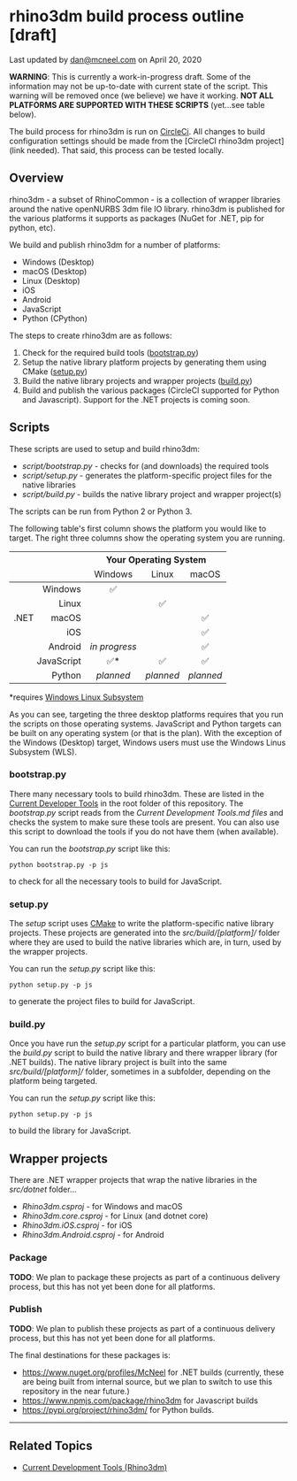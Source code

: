 # rhino3dm build process outline [draft]

Last updated by dan@mcneel.com on April 20, 2020

**WARNING**: This is currently a work-in-progress draft.  Some of the information may not be up-to-date with current state of the script.  This warning will be removed once (we believe) we have it working.  **NOT ALL PLATFORMS ARE SUPPORTED WITH THESE SCRIPTS** (yet...see table below).

The build process for rhino3dm is run on [CircleCi](https://circleci.com/).  All changes to build configuration settings should be made from the [CircleCI rhino3dm project](link needed).  That said, this process can be tested locally.

## Overview

rhino3dm - a subset of RhinoCommon - is a collection of wrapper libraries around the native openNURBS 3dm file IO library.  rhino3dm is published for the various platforms it supports as packages (NuGet for .NET, pip for python, etc).  

We build and publish rhino3dm for a number of platforms:

- Windows (Desktop)
- macOS (Desktop)
- Linux (Desktop)
- iOS
- Android
- JavaScript
- Python (CPython)

The steps to create rhino3dm are as follows:

1. Check for the required build tools ([bootstrap.py](#bootstrap))
2. Setup the native library platform projects by generating them using CMake ([setup.py](#setup.py))
3. Build the native library projects and wrapper projects ([build.py](#build.py))
5. Build and publish the various packages (CircleCI supported for Python and Javascript).  Support for the .NET projects is coming soon.

## Scripts

These scripts are used to setup and build rhino3dm:

- *script/bootstrap.py* - checks for (and downloads) the required tools
- *script/setup.py* - generates the platform-specific project files for the native libraries
- *script/build.py* - builds the native library project and wrapper project(s)

The scripts can be run from Python 2 or Python 3.

The following table's first column shows the platform you would like to target.  The right three columns show the operating system you are running.

<table>
  <thead>
    <tr>
    <th></th>
    <th></th>
    <th colspan="3">Your Operating System</th>
  </tr>
    <tr>
      <td colspan=2></td>
      <td align="center">Windows</td>
      <td align="center">Linux</td>
      <td align="center">macOS</td>
    </tr>
  </thead>
  <tbody>
    <tr>
      <td rowspan=5>.NET</td>
      <td align="right">Windows</td>
      <td align="center">✅</td>
      <td></td>
      <td></td>
    </tr>
    <tr>
      <td align="right">Linux</td>
      <td></td>
      <td align="center">✅</td>
      <td></td>
    </tr>
    <tr>
      <td align="right">macOS</td>
      <td></td>
      <td></td>
      <td align="center">✅</td>
    </tr>
    <tr>
      <td align="right">iOS</td>
      <td></td>
      <td></td>
      <td align="center">✅</td>
    </tr>
    <tr>
      <td align="right">Android</td>
      <td align="center"><em>in progress</em></td>
      <td></td>
      <td align="center">✅</td>
    </tr>
    <tr>
      <td align="right" colspan=2>JavaScript</td>
      <td align="center">✅*</td>
      <td align="center">✅</td>
      <td align="center">✅</td>
    </tr>
    <tr>
      <td align="right" colspan=2>Python</td>
      <td align="center"><em>planned</em></td>
      <td align="center"><em>planned</em></td>
      <td align="center"><em>planned</em></td>
    </tr>
  </tbody>
</table>

*requires [Windows Linux Subsystem](https://docs.microsoft.com/en-us/windows/wsl/install-win10)

As you can see, targeting the three desktop platforms requires that you run the scripts on those operating systems. JavaScript and Python targets can be built on any operating system (or that is the plan).  With the exception of the Windows (Desktop) target, Windows users must use the Windows Linus Subsystem (WLS).

### bootstrap.py

There many necessary tools to build rhino3dm.  These are listed in the [Current Developer Tools](../Current%20Developer%20Tools.md) in the root folder of this repository.  The _bootstrap.py_ script reads from the _Current Development Tools.md files_ and checks the system to make sure these tools are present.  You can also use this script to download the tools if you do not have them (when available).

You can run the _bootstrap.py_ script like this:

`python bootstrap.py -p js`

to check for all the necessary tools to build for JavaScript.

### setup.py

The _setup_ script uses [CMake](https://cmake.org/) to write the platform-specific native library projects.  These projects are generated into the _src/build/[platform]/_ folder where they are used to build the native libraries which are, in turn, used by the wrapper projects.

You can run the _setup.py_ script like this:

`python setup.py -p js`

to generate the project files to build for JavaScript.

### build.py

Once you have run the _setup.py_ script for a particular platform, you can use the _build.py_ script to build the native library and there wrapper library (for .NET builds).  The native library project is built into the same _src/build/[platform]/_ folder, sometimes in a subfolder, depending on the platform being targeted.

You can run the _setup.py_ script like this:

`python setup.py -p js`

to build the library for JavaScript.

## Wrapper projects

There are .NET wrapper projects that wrap the native libraries in the _src/dotnet_ folder...

- _Rhino3dm.csproj_ - for Windows and macOS
- _Rhino3dm.core.csproj_ - for Linux (and dotnet core)
- _Rhino3dm.iOS.csproj_ - for iOS
- _Rhino3dm.Android.csproj_ - for Android

### Package

**TODO**: We plan to package these projects as part of a continuous delivery process, but this has not yet been done for all platforms.

### Publish

**TODO**: We plan to publish these projects as part of a continuous delivery process, but this has not yet been done for all platforms.

The final destinations for these packages is: 

- https://www.nuget.org/profiles/McNeel for .NET builds (currently, these are being built from internal source, but we plan to switch to use this repository in the near future.)
- https://www.npmjs.com/package/rhino3dm for Javascript builds
- https://pypi.org/project/rhino3dm/ for Python builds.

---

## Related Topics

- [Current Development Tools (Rhino3dm)](../Current%20Development%20Tools.md)
